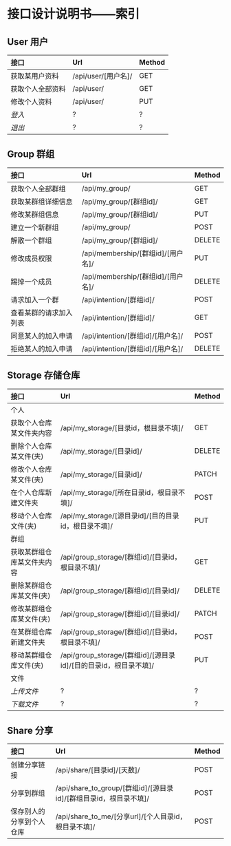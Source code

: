 # 接口设计说明书——索引

## User 用户

|接口|Url|Method|
|:-|:-|:-|
|获取某用户资料|/api/user/[用户名]/|GET|
|获取个人全部资料|/api/user/|GET|
|修改个人资料|/api/user/|PUT|
|*登入*|?|?|
|*退出*|?|?|

## Group 群组

|接口|Url|Method|
|:-|:-|:-|
|获取个人全部群组|/api/my_group/|GET|
|获取某群组详细信息|/api/my_group/[群组id]/|GET|
|修改某群组信息|/api/my_group/[群组id]/|PUT|
|建立一个新群组|/api/my_group/|POST|
|解散一个群组|/api/my_group/[群组id]/|DELETE|
|修改成员权限|/api/membership/[群组id]/[用户名]/|PUT|
|踢掉一个成员|/api/membership/[群组id]/[用户名]/|DELETE|
|请求加入一个群|/api/intention/[群组id]/|POST|
|查看某群的请求加入列表|/api/intention/[群组id]/|GET|
|同意某人的加入申请|/api/intention/[群组id]/[用户名]/|POST|
|拒绝某人的加入申请|/api/intention/[群组id]/[用户名]/|DELETE|

## Storage 存储仓库

|接口|Url|Method|
|:-|:-|:-|
|个人|||
|获取个人仓库某文件夹内容|/api/my_storage/[目录id，根目录不填]/|GET|
|删除个人仓库某文件(夹)|/api/my_storage/[目录id]/|DELETE|
|修改个人仓库某文件(夹)|/api/my_storage/[目录id]/|PATCH|
|在个人仓库新建文件夹|/api/my_storage/[所在目录id，根目录不填]/|POST|
|移动个人仓库文件(夹)|/api/my_storage/[源目录id]/[目的目录id，根目录不填]/|PUT|
|群组|||
|获取某群组仓库某文件夹内容|/api/group_storage/[群组id]/[目录id，根目录不填]/|GET|
|删除某群组仓库某文件(夹)|/api/group_storage/[群组id]/[目录id]/|DELETE|
|修改某群组仓库某文件(夹)|/api/group_storage/[群组id]/[目录id]/|PATCH|
|在某群组仓库新建文件夹|/api/group_storage/[群组id]/[目录id，根目录不填]/|POST|
|移动某群组仓库文件(夹)|/api/group_storage/[群组id]/[源目录id]/[目的目录id，根目录不填]/|PUT|
|文件|||
|*上传文件*|?|?|
|*下载文件*|?|?|

## Share 分享

|接口|Url|Method|
|:-|:-|:-|
|创建分享链接|/api/share/[目录id]/[天数]/|POST|
|分享到群组|/api/share_to_group/[群组id]/[源目录id]/[群组目录id，根目录不填]/|POST|
|保存别人的分享到个人仓库|/api/share_to_me/[分享url]/[个人目录id，根目录不填]/|POST|
